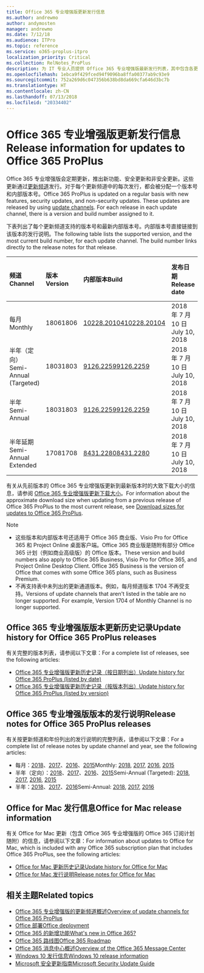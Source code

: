```yaml
---
title: Office 365 专业增强版更新发行信息
ms.author: andrewmo
author: andymosten
manager: andrewmo
ms.date: 7/12/18
ms.audience: ITPro
ms.topic: reference
ms.service: o365-proplus-itpro
localization_priority: Critical
ms.collection: RelNotes_ProPlus
description: 为 IT 专业人员提供 Office 365 专业增强版最新发行列表，其中包含各更新频道和发行说明链接以及更新历史记录
ms.openlocfilehash: 1ebca9f429fced94f9096ba8ffa00377ab9c93e9
ms.sourcegitcommit: 752a269d6c047356b638bd8da669cfa646d3bc7b
ms.translationtype: HT
ms.contentlocale: zh-CN
ms.lasthandoff: 07/13/2018
ms.locfileid: "20334402"
---
```

# <a name="release-information-for-updates-to-office-365-proplus"></a><span data-ttu-id="77356-103">Office 365 专业增强版更新发行信息</span><span class="sxs-lookup"><span data-stu-id="77356-103">Release information for updates to Office 365 ProPlus</span></span>

<span data-ttu-id="77356-p101">Office 365 专业增强版会定期更新，推出新功能、安全更新和非安全更新。这些更新通过[更新频道](https://docs.microsoft.com/deployoffice/overview-of-update-channels-for-office-365-proplus)发行。对于每个更新频道中的每次发行，都会被分配一个版本号和内部版本号。</span><span class="sxs-lookup"><span data-stu-id="77356-p101">Office 365 ProPlus is updated on a regular basis with new features, security updates, and non-security updates. These updates are released by using [update channels](https://docs.microsoft.com/deployoffice/overview-of-update-channels-for-office-365-proplus). For each release in each update channel, there is a version and build number assigned to it.</span></span> 

<span data-ttu-id="77356-p102">下表列出了每个更新频道支持的版本号和最新内部版本号。内部版本号直接链接到该版本的发行说明。</span><span class="sxs-lookup"><span data-stu-id="77356-p102">The following table lists the supported version, and the most current build number, for each update channel. The build number links directly to the release notes for that release.</span></span> 

  
|<span data-ttu-id="77356-109">**频道**</span><span class="sxs-lookup"><span data-stu-id="77356-109">**Channel**</span></span>|<span data-ttu-id="77356-110">**版本**</span><span class="sxs-lookup"><span data-stu-id="77356-110">**Version**</span></span>|<span data-ttu-id="77356-111">**内部版本**</span><span class="sxs-lookup"><span data-stu-id="77356-111">**Build**</span></span>|<span data-ttu-id="77356-112">**发布日期**</span><span class="sxs-lookup"><span data-stu-id="77356-112">**Release date**</span></span>|<span data-ttu-id="77356-113">**支持当前版本截至**</span><span class="sxs-lookup"><span data-stu-id="77356-113">**Current version until**</span></span>|
|:-----|:-----|:-----|:-----|:-----|
|<span data-ttu-id="77356-114">每月</span><span class="sxs-lookup"><span data-stu-id="77356-114">Monthly</span></span>  <br/> |<span data-ttu-id="77356-115">1806</span><span class="sxs-lookup"><span data-stu-id="77356-115">1806</span></span>  <br/> |[<span data-ttu-id="77356-116">10228.20104</span><span class="sxs-lookup"><span data-stu-id="77356-116">10228.20104</span></span>](monthly-channel-2018.md#version-1806-july-10)  <br/> | <span data-ttu-id="77356-117">2018 年 7 月 10 日</span><span class="sxs-lookup"><span data-stu-id="77356-117">July 10, 2018</span></span>  <br/> |<span data-ttu-id="77356-118">版本 1807 已发布</span><span class="sxs-lookup"><span data-stu-id="77356-118">Version 1807 is released</span></span> <br/>|
|<span data-ttu-id="77356-119">半年（定向）</span><span class="sxs-lookup"><span data-stu-id="77356-119">Semi-Annual (Targeted)</span></span>  <br/> |<span data-ttu-id="77356-120">1803</span><span class="sxs-lookup"><span data-stu-id="77356-120">1803</span></span>  <br/> |[<span data-ttu-id="77356-121">9126.2259</span><span class="sxs-lookup"><span data-stu-id="77356-121">9126.2259</span></span>](semi-annual-channel-targeted-2018.md#version-1803-july-10)  <br/> | <span data-ttu-id="77356-122">2018 年 7 月 10 日</span><span class="sxs-lookup"><span data-stu-id="77356-122">July 10, 2018</span></span>  <br/> |<span data-ttu-id="77356-123">2018 年 9 月 11 日</span><span class="sxs-lookup"><span data-stu-id="77356-123">September 11, 2018</span></span> <br/>|
|<span data-ttu-id="77356-124">半年</span><span class="sxs-lookup"><span data-stu-id="77356-124">Semi-Annual</span></span> <br/> |<span data-ttu-id="77356-125">1803</span><span class="sxs-lookup"><span data-stu-id="77356-125">1803</span></span>  <br/> | [<span data-ttu-id="77356-126">9126.2259</span><span class="sxs-lookup"><span data-stu-id="77356-126">9126.2259</span></span>](semi-annual-channel-2018.md#version-1803-july-10) <br/> |<span data-ttu-id="77356-127">2018 年 7 月 10 日</span><span class="sxs-lookup"><span data-stu-id="77356-127">July 10, 2018</span></span>  <br/> |<span data-ttu-id="77356-128">2019 年 1 月 8 日</span><span class="sxs-lookup"><span data-stu-id="77356-128">January 8, 2019</span></span> <br/>|
|<span data-ttu-id="77356-129">半年延期</span><span class="sxs-lookup"><span data-stu-id="77356-129">Semi-Annual Extended</span></span> <br/> |<span data-ttu-id="77356-130">1708</span><span class="sxs-lookup"><span data-stu-id="77356-130">1708</span></span>  <br/> |[<span data-ttu-id="77356-131">8431.2280</span><span class="sxs-lookup"><span data-stu-id="77356-131">8431.2280</span></span>](semi-annual-channel-2018.md#version-1708-july-10)  <br/> | <span data-ttu-id="77356-132">2018 年 7 月 10 日</span><span class="sxs-lookup"><span data-stu-id="77356-132">July 10, 2018</span></span>  <br/> |<span data-ttu-id="77356-133">2019 年 3 月 12 日</span><span class="sxs-lookup"><span data-stu-id="77356-133">March 12, 2019</span></span> <br/>|

<span data-ttu-id="77356-134">有关从先前版本的 Office 365 专业增强版更新到最新版本时的大致下载大小的信息，请参阅 [Office 365 专业增强版更新下载大小](download-sizes-office365-proplus-updates.md)。</span><span class="sxs-lookup"><span data-stu-id="77356-134">For information about the approximate download size when updating from a previous release of Office 365 ProPlus to the most current release, see [Download sizes for updates to Office 365 ProPlus](download-sizes-office365-proplus-updates.md).</span></span>

> [!NOTE]
> - <span data-ttu-id="77356-p103">这些版本和内部版本号还适用于 Office 365 商业版、Visio Pro for Office 365 和 Project Online 桌面客户端。Office 365 商业版是随附有部分 Office 365 计划（例如商业高级版）的 Office 版本。</span><span class="sxs-lookup"><span data-stu-id="77356-p103">These version and build numbers also apply to Office 365 Business, Visio Pro for Office 365, and Project Online Desktop Client. Office 365 Business is the version of Office that comes with some Office 365 plans, such as Business Premium.</span></span>
> - <span data-ttu-id="77356-p104">不再支持表中未列出的更新通道版本。例如，每月频道版本 1704 不再受支持。</span><span class="sxs-lookup"><span data-stu-id="77356-p104">Versions of update channels that aren't listed in the table are no longer supported. For example, Version 1704 of Monthly Channel is no longer supported.</span></span> 


## <a name="update-history-for-office-365-proplus-releases"></a><span data-ttu-id="77356-139">Office 365 专业增强版版本更新历史记录</span><span class="sxs-lookup"><span data-stu-id="77356-139">Update history for Office 365 ProPlus releases</span></span>

<span data-ttu-id="77356-140">有关完整的版本列表，请参阅以下文章：</span><span class="sxs-lookup"><span data-stu-id="77356-140">For a complete list of releases, see the following articles:</span></span>
 - [<span data-ttu-id="77356-141">Office 365 专业增强版更新历史记录（按日期列出）</span><span class="sxs-lookup"><span data-stu-id="77356-141">Update history for Office 365 ProPlus (listed by date)</span></span>](update-history-office365-proplus-by-date.md)
 - [<span data-ttu-id="77356-142">Office 365 专业增强版更新历史记录（按版本列出）</span><span class="sxs-lookup"><span data-stu-id="77356-142">Update history for Office 365 ProPlus (listed by version)</span></span>](update-history-office365-proplus-by-version.md)

## <a name="release-notes-for-office-365-proplus-releases"></a><span data-ttu-id="77356-143">Office 365 专业增强版版本的发行说明</span><span class="sxs-lookup"><span data-stu-id="77356-143">Release notes for Office 365 ProPlus releases</span></span>

<span data-ttu-id="77356-144">有关按更新频道和年份列出的发行说明的完整列表，请参阅以下文章：</span><span class="sxs-lookup"><span data-stu-id="77356-144">For a complete list of release notes by update channel and year, see the following articles:</span></span>
 - <span data-ttu-id="77356-145">每月：[2018](monthly-channel-2018.md)、[2017](monthly-channel-2017.md)、[2016](monthly-channel-2016.md)、[2015](monthly-channel-2015.md)</span><span class="sxs-lookup"><span data-stu-id="77356-145">Monthly: [2018](monthly-channel-2018.md), [2017](monthly-channel-2017.md), [2016](monthly-channel-2016.md), [2015](monthly-channel-2015.md)</span></span>
 - <span data-ttu-id="77356-146">半年（定向）：[2018](semi-annual-channel-targeted-2018.md)、[2017](semi-annual-channel-targeted-2017.md)、[2016](semi-annual-channel-targeted-2016.md)、[2015](semi-annual-channel-targeted-2015.md)</span><span class="sxs-lookup"><span data-stu-id="77356-146">Semi-Annual (Targeted): [2018](semi-annual-channel-targeted-2018.md), [2017](semi-annual-channel-targeted-2017.md), [2016](semi-annual-channel-targeted-2016.md), [2015](semi-annual-channel-targeted-2015.md)</span></span>
 - <span data-ttu-id="77356-147">半年：[2018](semi-annual-channel-2018.md)、[2017](semi-annual-channel-2017.md)、[2016](semi-annual-channel-2016.md)</span><span class="sxs-lookup"><span data-stu-id="77356-147">Semi-Annual: [2018](semi-annual-channel-2018.md), [2017](semi-annual-channel-2017.md), [2016](semi-annual-channel-2016.md)</span></span>

## <a name="office-for-mac-release-information"></a><span data-ttu-id="77356-148">Office for Mac 发行信息</span><span class="sxs-lookup"><span data-stu-id="77356-148">Office for Mac release information</span></span>

<span data-ttu-id="77356-149">有关 Office for Mac 更新（包含 Office 365 专业增强版的 Office 365 订阅计划随附）的信息，请参阅以下文章：</span><span class="sxs-lookup"><span data-stu-id="77356-149">For information about updates to Office for Mac, which is included with any Office 365 subscription plan that includes Office 365 ProPlus, see the following articles:</span></span>
 - [<span data-ttu-id="77356-150">Office for Mac 更新历史记录</span><span class="sxs-lookup"><span data-stu-id="77356-150">Update history for Office for Mac</span></span>](update-history-office-for-mac.md)
 - [<span data-ttu-id="77356-151">Office for Mac 发行说明</span><span class="sxs-lookup"><span data-stu-id="77356-151">Release notes for Office for Mac</span></span>](release-notes-office-for-mac.md)


## <a name="related-topics"></a><span data-ttu-id="77356-152">相关主题</span><span class="sxs-lookup"><span data-stu-id="77356-152">Related topics</span></span>

- [<span data-ttu-id="77356-153">Office 365 专业增强版的更新频道概述</span><span class="sxs-lookup"><span data-stu-id="77356-153">Overview of update channels for Office 365 ProPlus</span></span>](https://docs.microsoft.com/deployoffice/overview-of-update-channels-for-office-365-proplus)
- [<span data-ttu-id="77356-154">Office 部署</span><span class="sxs-lookup"><span data-stu-id="77356-154">Office deployment</span></span>](https://docs.microsoft.com/deployoffice/)
- [<span data-ttu-id="77356-155">Office 365 的新增功能</span><span class="sxs-lookup"><span data-stu-id="77356-155">What's new in Office 365?</span></span>](https://support.office.com/article/95c8d81d-08ba-42c1-914f-bca4603e1426)
- [<span data-ttu-id="77356-156">Office 365 路线图</span><span class="sxs-lookup"><span data-stu-id="77356-156">Office 365 Roadmap</span></span>](https://products.office.com/business/office-365-roadmap)
- [<span data-ttu-id="77356-157">Office 365 消息中心概述</span><span class="sxs-lookup"><span data-stu-id="77356-157">Overview of the Office 365 Message Center</span></span>](https://support.office.com/article/38fb3333-bfcc-4340-a37b-deda509c2093)
- [<span data-ttu-id="77356-158">Windows 10 发行信息</span><span class="sxs-lookup"><span data-stu-id="77356-158">Windows 10 release information</span></span>](https://www.microsoft.com/itpro/windows-10/release-information)
- [<span data-ttu-id="77356-159">Microsoft 安全更新指南</span><span class="sxs-lookup"><span data-stu-id="77356-159">Microsoft Security Update Guide</span></span>](https://portal.msrc.microsoft.com/)